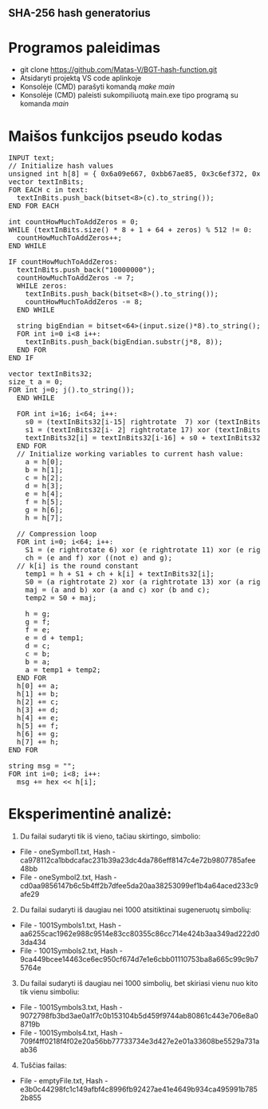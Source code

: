 ## SHA-256 hash generatorius

# Programos paleidimas
- git clone https://github.com/Matas-V/BGT-hash-function.git
- Atsidaryti projektą VS code aplinkoje
- Konsolėje (CMD) parašyti komandą *make main*
- Konsolėje (CMD) paleisti sukompiliuotą main.exe tipo programą su komanda *main*

# Maišos funkcijos pseudo kodas
<pre>
INPUT text;
// Initialize hash values
unsigned int h[8] = { 0x6a09e667, 0xbb67ae85, 0x3c6ef372, 0xa54ff53a, 0x510e527f, 0x9b05688c, 0x1f83d9ab, 0x5be0cd19 };
vector<string> textInBits;
FOR EACH c in text:
  textInBits.push_back(bitset<8>(c).to_string());
END FOR EACH

int countHowMuchToAddZeros = 0;
WHILE (textInBits.size() * 8 + 1 + 64 + zeros) % 512 != 0:
  countHowMuchToAddZeros++;
END WHILE

IF countHowMuchToAddZeros:
  textInBits.push_back("10000000");
  countHowMuchToAddZeros -= 7;
  WHILE zeros:
    textInBits.push_back(bitset<8>().to_string());
    countHowMuchToAddZeros -= 8;
  END WHILE
  
  string bigEndian = bitset<64>(input.size()*8).to_string();
  FOR int i=0 i<8 i++:
    textInBits.push_back(bigEndian.substr(j*8, 8));
  END FOR
END IF

vector<string> textInBits32;
size_t a = 0;
FOR int j=0; j<textInBits.size() / 64; j++:
  textInBits32.clear();
  textInBits32.reserve(64);
  FOR int i = 0; i<512/32; i++:
    string newBitsSet = "";
    FOR size_t y = a; y < a + 4; y++:
      newBitsSet += textInBits.at(y);
    END FOR
    textInBits32.push_back(newBitsSet);
    a += 4;
  END FOR
  WHILE textInBits32.size() != 64:
    textInBits32.push_back(bitset<32>().to_string());
  END WHILE

  FOR int i=16; i<64; i++:
    s0 = (textInBits32[i-15] rightrotate  7) xor (textInBits32[i-15] rightrotate 18) xor (textInBits32[i-15] rightshift  3);
    s1 = (textInBits32[i- 2] rightrotate 17) xor (textInBits32[i- 2] rightrotate 19) xor (textInBits32[i- 2] rightshift 10);
    textInBits32[i] = textInBits32[i-16] + s0 + textInBits32[i-7] + s1;
  END FOR
  // Initialize working variables to current hash value:
    a = h[0];
    b = h[1];
    c = h[2];
    d = h[3];
    e = h[4];
    f = h[5];
    g = h[6];
    h = h[7];
  
  // Compression loop
  FOR int i=0; i<64; i++:
    S1 = (e rightrotate 6) xor (e rightrotate 11) xor (e rightrotate 25);
    ch = (e and f) xor ((not e) and g);
  // k[i] is the round constant
    temp1 = h + S1 + ch + k[i] + textInBits32[i];
    S0 = (a rightrotate 2) xor (a rightrotate 13) xor (a rightrotate 22);
    maj = (a and b) xor (a and c) xor (b and c);
    temp2 = S0 + maj;
  
    h = g;
    g = f;
    f = e;
    e = d + temp1;
    d = c;
    c = b;
    b = a;
    a = temp1 + temp2;
  END FOR
  h[0] += a;
  h[1] += b;
  h[2] += c;
  h[3] += d;
  h[4] += e;
  h[5] += f;
  h[6] += g;
  h[7] += h;
END FOR

string msg = "";
FOR int i=0; i<8; i++:
  msg += hex << h[i];
</pre>

# Eksperimentinė analizė:
1. Du failai sudaryti tik iš vieno, tačiau skirtingo, simbolio:
- File - oneSymbol1.txt, Hash - ca978112ca1bbdcafac231b39a23dc4da786eff8147c4e72b9807785afee48bb
- File - oneSymbol2.txt, Hash - cd0aa9856147b6c5b4ff2b7dfee5da20aa38253099ef1b4a64aced233c9afe29
2. Du failai sudaryti iš daugiau nei 1000 atsitiktinai sugeneruotų simbolių:
- File - 1001Symbols1.txt, Hash - aa6255cac1962e988c9514e83cc80355c86cc714e424b3aa349ad222d03da434
- File - 1001Symbols2.txt, Hash - 9ca449bcee14463ce6ec950cf674d7e1e6cbb01110753ba8a665c99c9b75764e
3. Du failai sudaryti iš daugiau nei 1000 simbolių, bet skiriasi vienu nuo kito tik vienu simboliu:
- File - 1001Symbols3.txt, Hash - 9072798fb3bd3ae0a1f7c0b153104b5d459f9744ab80861c443e706e8a08719b
- File - 1001Symbols4.txt, Hash - 709f4ff0218f4f02e20a56bb77733734e3d427e2e01a33608be5529a731aab36
4. Tuščias failas:
- File - emptyFile.txt, Hash - e3b0c44298fc1c149afbf4c8996fb92427ae41e4649b934ca495991b7852b855
